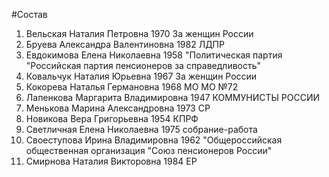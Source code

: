 #Состав
1. Вельская Наталия Петровна 1970 За женщин России
2. Бруева Александра Валентиновна 1982 ЛДПР
3. Евдокимова Елена Николаевна 1958 \"Политическая партия \"Российская партия пенсионеров за справедливость\"
4. Ковальчук Наталия Юрьевна 1967 За женщин России
5. Кокорева Наталья Германовна 1968 МО МО №72
6. Лапенкова Маргарита Владимировна 1947 КОММУНИСТЫ РОССИИ
7. Менькова Марина Александровна 1973 СР
8. Новикова Вера Григорьевна 1954 КПРФ
9. Светличная Елена Николаевна 1975 собрание-работа
10. Своеступова Ирина Владимировна 1962 \"Общероссийская общественная организация \"Союз пенсионеров России\"
11. Смирнова Наталия Викторовна 1984 ЕР

